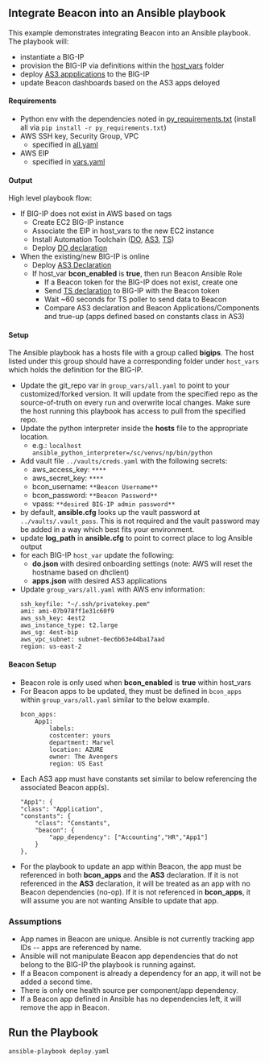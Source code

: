 ## Integrate Beacon into an Ansible playbook

This example demonstrates integrating Beacon into an Ansible playbook.  The playbook will:
- instantiate a BIG-IP
- provision the BIG-IP via definitions within the [host_vars](host_vars) folder
- deploy [AS3 appplications](host_vars/localhost/apps.json) to the BIG-IP
- update Beacon dashboards based on the AS3 apps deloyed

#### Requirements

- Python env with the dependencies noted in [py_requirements.txt](py_requirements.txt) (install all via `pip install -r py_requirements.txt`)
- AWS SSH key, Security Group, VPC
  - specified in [all.yaml](group_vars/all.yaml)
- AWS EIP
  - specified in [vars.yaml](host_vars/localhost/vars.yaml)

#### Output

High level playbook flow:

- If BIG-IP does not exist in AWS based on tags
  - Create EC2 BIG-IP instance
  - Associate the EIP in host_vars to the new EC2 instance
  - Install Automation Toolchain ([DO](https://github.com/F5Networks/f5-declarative-onboarding), [AS3](https://github.com/F5Networks/f5-appsvcs-extension), [TS](https://github.com/F5Networks/f5-telemetry-streaming))
  - Deploy [DO declaration](host_vars/localhost/do.json)
- When the existing/new BIG-IP is online
  - Deploy [AS3 Declaration](host_vars/localhost/apps.json)
  - If host_var **bcon_enabled** is **true**, then run Beacon Ansible Role
    - If a Beacon token for the BIG-IP does not exist, create one
    - Send [TS declaration](host_vars/localhost/ts.json) to BIG-IP with the Beacon token
    - Wait ~60 seconds for TS poller to send data to Beacon
    - Compare AS3 declaration and Beacon Applications/Components and true-up (apps defined based on constants class in AS3)

#### Setup

The Ansible playbook has a hosts file with a group called **bigips**.  The host listed under this group should have a corresponding folder under `host_vars` which holds the definition for the BIG-IP.

- Update the git_repo var in `group_vars/all.yaml` to point to your customized/forked version.  It will update from the specified repo as the source-of-truth on every run and overwrite local changes.  Make sure the host running this playbook has access to pull from the specified repo.
- Update the python interpreter inside the **hosts** file to the appropriate location.
  - e.g.: `localhost ansible_python_interpreter=/sc/venvs/np/bin/python`
- Add vault file `../vaults/creds.yaml` with the following secrets:
  - aws_access_key: `****`
  - aws_secret_key: `****`
  - bcon_username: `**Beacon Username**`
  - bcon_password: `**Beacon Password**`
  - vpass: `**desired BIG-IP admin password**`
- by default, **ansible.cfg** looks up the vault password at `../vaults/.vault_pass`.  This is not required and the vault password may be added in a way which best fits your environment.
- update **log_path** in **ansible.cfg** to point to correct place to log Ansible output
- for each BIG-IP `host_var` update the following:
  - **do.json** with desired onboarding settings (note: AWS will reset the hostname based on dhclient)
  - **apps.json** with desired AS3 applications
- Update `group_vars/all.yaml` with AWS env information:
  ```
  ssh_keyfile: "~/.ssh/privatekey.pem"
  ami: ami-07b978ff1e31c60f9
  aws_ssh_key: 4est2
  aws_instance_type: t2.large
  aws_sg: 4est-bip
  aws_vpc_subnet: subnet-0ec6b63e44ba17aad
  region: us-east-2
  ```

#### Beacon Setup

- Beacon role is only used when **bcon_enabled** is **true** within host_vars
- For Beacon apps to be updated, they must be defined in `bcon_apps` within `group_vars/all.yaml` similar to the below example.
  ```
  bcon_apps:
      App1:
          labels:
          costcenter: yours
          department: Marvel
          location: AZURE
          owner: The Avengers
          region: US East
  ```
- Each AS3 app must have constants set similar to below referencing the associated Beacon app(s).
  ```
  "App1": {
  "class": "Application",
  "constants": {
      "class": "Constants",
      "beacon": {
          "app_dependency": ["Accounting","HR","App1"]
      }
  },
  ```
- For the playbook to update an app within Beacon, the app must be referenced in both **bcon_apps** and the **AS3** declaration.  If it is not referenced in the **AS3** declaration, it will be treated as an app with no Beacon dependencies (no-op).  If it is not referenced in **bcon_apps**, it will assume you are not wanting Ansible to update that app.

### Assumptions

- App names in Beacon are unique.  Ansible is not currently tracking app IDs -- apps are referenced by name.
- Ansible will not manipulate Beacon app dependencies that do not belong to the BIG-IP the playbook is running against.
- If a Beacon component is already a dependency for an app, it will not be added a second time.
- There is only one health source per component/app dependency.
- If a Beacon app defined in Ansible has no dependencies left, it will remove the app in Beacon.

## Run the Playbook

```shell
ansible-playbook deploy.yaml
```
